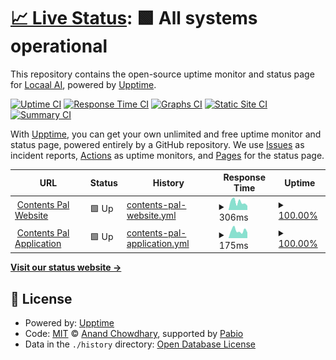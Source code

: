 # [📈 Live Status](https://locaal-ai.github.io/statuspage): <!--live status--> **🟩 All systems operational**

This repository contains the open-source uptime monitor and status page for [Locaal AI](https://locaal.ai), powered by [Upptime](https://github.com/upptime/upptime).

[![Uptime CI](https://github.com/locaal-ai/statuspage/workflows/Uptime%20CI/badge.svg)](https://github.com/locaal-ai/statuspage/actions?query=workflow%3A%22Uptime+CI%22)
[![Response Time CI](https://github.com/locaal-ai/statuspage/workflows/Response%20Time%20CI/badge.svg)](https://github.com/locaal-ai/statuspage/actions?query=workflow%3A%22Response+Time+CI%22)
[![Graphs CI](https://github.com/locaal-ai/statuspage/workflows/Graphs%20CI/badge.svg)](https://github.com/locaal-ai/statuspage/actions?query=workflow%3A%22Graphs+CI%22)
[![Static Site CI](https://github.com/locaal-ai/statuspage/workflows/Static%20Site%20CI/badge.svg)](https://github.com/locaal-ai/statuspage/actions?query=workflow%3A%22Static+Site+CI%22)
[![Summary CI](https://github.com/locaal-ai/statuspage/workflows/Summary%20CI/badge.svg)](https://github.com/locaal-ai/statuspage/actions?query=workflow%3A%22Summary+CI%22)

With [Upptime](https://upptime.js.org), you can get your own unlimited and free uptime monitor and status page, powered entirely by a GitHub repository. We use [Issues](https://github.com/locaal-ai/statuspage/issues) as incident reports, [Actions](https://github.com/locaal-ai/statuspage/actions) as uptime monitors, and [Pages](https://locaal-ai.github.io/statuspage) for the status page.

<!--start: status pages-->
<!-- This summary is generated by Upptime (https://github.com/upptime/upptime) -->
<!-- Do not edit this manually, your changes will be overwritten -->
<!-- prettier-ignore -->
| URL | Status | History | Response Time | Uptime |
| --- | ------ | ------- | ------------- | ------ |
| <img alt="" src="https://icons.duckduckgo.com/ip3/www.contentspal.com.ico" height="13"> [Contents Pal Website](https://www.contentspal.com) | 🟩 Up | [contents-pal-website.yml](https://github.com/locaal-ai/statuspage/commits/HEAD/history/contents-pal-website.yml) | <details><summary><img alt="Response time graph" src="./graphs/contents-pal-website/response-time-week.png" height="20"> 306ms</summary><br><a href="https://locaal-ai.github.io/statuspage/history/contents-pal-website"><img alt="Response time 321" src="https://img.shields.io/endpoint?url=https%3A%2F%2Fraw.githubusercontent.com%2Flocaal-ai%2Fstatuspage%2FHEAD%2Fapi%2Fcontents-pal-website%2Fresponse-time.json"></a><br><a href="https://locaal-ai.github.io/statuspage/history/contents-pal-website"><img alt="24-hour response time 164" src="https://img.shields.io/endpoint?url=https%3A%2F%2Fraw.githubusercontent.com%2Flocaal-ai%2Fstatuspage%2FHEAD%2Fapi%2Fcontents-pal-website%2Fresponse-time-day.json"></a><br><a href="https://locaal-ai.github.io/statuspage/history/contents-pal-website"><img alt="7-day response time 306" src="https://img.shields.io/endpoint?url=https%3A%2F%2Fraw.githubusercontent.com%2Flocaal-ai%2Fstatuspage%2FHEAD%2Fapi%2Fcontents-pal-website%2Fresponse-time-week.json"></a><br><a href="https://locaal-ai.github.io/statuspage/history/contents-pal-website"><img alt="30-day response time 344" src="https://img.shields.io/endpoint?url=https%3A%2F%2Fraw.githubusercontent.com%2Flocaal-ai%2Fstatuspage%2FHEAD%2Fapi%2Fcontents-pal-website%2Fresponse-time-month.json"></a><br><a href="https://locaal-ai.github.io/statuspage/history/contents-pal-website"><img alt="1-year response time 321" src="https://img.shields.io/endpoint?url=https%3A%2F%2Fraw.githubusercontent.com%2Flocaal-ai%2Fstatuspage%2FHEAD%2Fapi%2Fcontents-pal-website%2Fresponse-time-year.json"></a></details> | <details><summary><a href="https://locaal-ai.github.io/statuspage/history/contents-pal-website">100.00%</a></summary><a href="https://locaal-ai.github.io/statuspage/history/contents-pal-website"><img alt="All-time uptime 99.97%" src="https://img.shields.io/endpoint?url=https%3A%2F%2Fraw.githubusercontent.com%2Flocaal-ai%2Fstatuspage%2FHEAD%2Fapi%2Fcontents-pal-website%2Fuptime.json"></a><br><a href="https://locaal-ai.github.io/statuspage/history/contents-pal-website"><img alt="24-hour uptime 100.00%" src="https://img.shields.io/endpoint?url=https%3A%2F%2Fraw.githubusercontent.com%2Flocaal-ai%2Fstatuspage%2FHEAD%2Fapi%2Fcontents-pal-website%2Fuptime-day.json"></a><br><a href="https://locaal-ai.github.io/statuspage/history/contents-pal-website"><img alt="7-day uptime 100.00%" src="https://img.shields.io/endpoint?url=https%3A%2F%2Fraw.githubusercontent.com%2Flocaal-ai%2Fstatuspage%2FHEAD%2Fapi%2Fcontents-pal-website%2Fuptime-week.json"></a><br><a href="https://locaal-ai.github.io/statuspage/history/contents-pal-website"><img alt="30-day uptime 99.93%" src="https://img.shields.io/endpoint?url=https%3A%2F%2Fraw.githubusercontent.com%2Flocaal-ai%2Fstatuspage%2FHEAD%2Fapi%2Fcontents-pal-website%2Fuptime-month.json"></a><br><a href="https://locaal-ai.github.io/statuspage/history/contents-pal-website"><img alt="1-year uptime 99.97%" src="https://img.shields.io/endpoint?url=https%3A%2F%2Fraw.githubusercontent.com%2Flocaal-ai%2Fstatuspage%2FHEAD%2Fapi%2Fcontents-pal-website%2Fuptime-year.json"></a></details>
| <img alt="" src="https://icons.duckduckgo.com/ip3/app.contentspal.com.ico" height="13"> [Contents Pal Application](https://app.contentspal.com) | 🟩 Up | [contents-pal-application.yml](https://github.com/locaal-ai/statuspage/commits/HEAD/history/contents-pal-application.yml) | <details><summary><img alt="Response time graph" src="./graphs/contents-pal-application/response-time-week.png" height="20"> 175ms</summary><br><a href="https://locaal-ai.github.io/statuspage/history/contents-pal-application"><img alt="Response time 205" src="https://img.shields.io/endpoint?url=https%3A%2F%2Fraw.githubusercontent.com%2Flocaal-ai%2Fstatuspage%2FHEAD%2Fapi%2Fcontents-pal-application%2Fresponse-time.json"></a><br><a href="https://locaal-ai.github.io/statuspage/history/contents-pal-application"><img alt="24-hour response time 132" src="https://img.shields.io/endpoint?url=https%3A%2F%2Fraw.githubusercontent.com%2Flocaal-ai%2Fstatuspage%2FHEAD%2Fapi%2Fcontents-pal-application%2Fresponse-time-day.json"></a><br><a href="https://locaal-ai.github.io/statuspage/history/contents-pal-application"><img alt="7-day response time 175" src="https://img.shields.io/endpoint?url=https%3A%2F%2Fraw.githubusercontent.com%2Flocaal-ai%2Fstatuspage%2FHEAD%2Fapi%2Fcontents-pal-application%2Fresponse-time-week.json"></a><br><a href="https://locaal-ai.github.io/statuspage/history/contents-pal-application"><img alt="30-day response time 186" src="https://img.shields.io/endpoint?url=https%3A%2F%2Fraw.githubusercontent.com%2Flocaal-ai%2Fstatuspage%2FHEAD%2Fapi%2Fcontents-pal-application%2Fresponse-time-month.json"></a><br><a href="https://locaal-ai.github.io/statuspage/history/contents-pal-application"><img alt="1-year response time 205" src="https://img.shields.io/endpoint?url=https%3A%2F%2Fraw.githubusercontent.com%2Flocaal-ai%2Fstatuspage%2FHEAD%2Fapi%2Fcontents-pal-application%2Fresponse-time-year.json"></a></details> | <details><summary><a href="https://locaal-ai.github.io/statuspage/history/contents-pal-application">100.00%</a></summary><a href="https://locaal-ai.github.io/statuspage/history/contents-pal-application"><img alt="All-time uptime 100.00%" src="https://img.shields.io/endpoint?url=https%3A%2F%2Fraw.githubusercontent.com%2Flocaal-ai%2Fstatuspage%2FHEAD%2Fapi%2Fcontents-pal-application%2Fuptime.json"></a><br><a href="https://locaal-ai.github.io/statuspage/history/contents-pal-application"><img alt="24-hour uptime 100.00%" src="https://img.shields.io/endpoint?url=https%3A%2F%2Fraw.githubusercontent.com%2Flocaal-ai%2Fstatuspage%2FHEAD%2Fapi%2Fcontents-pal-application%2Fuptime-day.json"></a><br><a href="https://locaal-ai.github.io/statuspage/history/contents-pal-application"><img alt="7-day uptime 100.00%" src="https://img.shields.io/endpoint?url=https%3A%2F%2Fraw.githubusercontent.com%2Flocaal-ai%2Fstatuspage%2FHEAD%2Fapi%2Fcontents-pal-application%2Fuptime-week.json"></a><br><a href="https://locaal-ai.github.io/statuspage/history/contents-pal-application"><img alt="30-day uptime 100.00%" src="https://img.shields.io/endpoint?url=https%3A%2F%2Fraw.githubusercontent.com%2Flocaal-ai%2Fstatuspage%2FHEAD%2Fapi%2Fcontents-pal-application%2Fuptime-month.json"></a><br><a href="https://locaal-ai.github.io/statuspage/history/contents-pal-application"><img alt="1-year uptime 100.00%" src="https://img.shields.io/endpoint?url=https%3A%2F%2Fraw.githubusercontent.com%2Flocaal-ai%2Fstatuspage%2FHEAD%2Fapi%2Fcontents-pal-application%2Fuptime-year.json"></a></details>

<!--end: status pages-->

[**Visit our status website →**](https://locaal-ai.github.io/statuspage)

## 📄 License

- Powered by: [Upptime](https://github.com/upptime/upptime)
- Code: [MIT](./LICENSE) © [Anand Chowdhary](https://anandchowdhary.com), supported by [Pabio](https://pabio.com)
- Data in the `./history` directory: [Open Database License](https://opendatacommons.org/licenses/odbl/1-0/)
